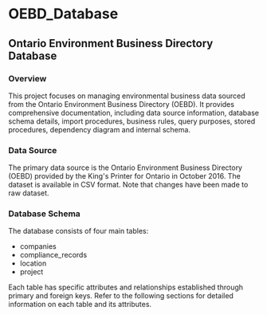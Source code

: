 # OEBD_Database
## Ontario Environment Business Directory Database 

### Overview 
This project focuses on managing environmental business data sourced from the Ontario Environment Business Directory (OEBD). It provides comprehensive documentation, including data source information, database schema details, import procedures, business rules, query purposes, stored procedures, dependency diagram and internal schema.

### Data Source 
The primary data source is the Ontario Environment Business Directory (OEBD) provided by the King's Printer for Ontario in October 2016. The dataset is available in CSV format. Note that changes have been made to raw dataset. 

### Database Schema 
The database consists of four main tables:

* companies
* compliance_records
* location
* project
  
Each table has specific attributes and relationships established through primary and foreign keys. Refer to the following sections for detailed information on each table and its attributes.
